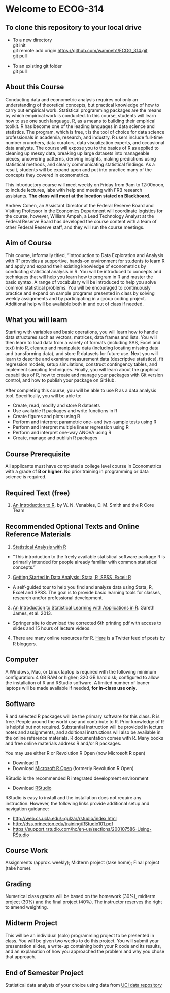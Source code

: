 # Welcome to ECOG-314

## To clone this repository to your local drive

* To a new directory<br>
git init<br>
git remote add origin https://github.com/wampeh1/ECOG_314.git<br>
git pull

* To an existing git folder<br>
git pull


## About this Course

Conducting data and econometric analysis requires not only an understanding of theoretical concepts, but practical knowledge of how to carry out empirical work.  Statistical programming packages are the means by which empirical work is conducted.  In this course, students will learn how to use one such language, R, as a means to building their empirical toolkit.  R has become one of the leading languages in data science and statistics. The program, which is free, t is the tool of choice for data science professionals in academia, research, and industry. R users include full-time number crunchers, data curators, data visualization experts, and occasional data analysts.
The course will expose you to the basics of R as applied to cleaning up messy data, breaking up large datasets into manageable pieces, uncovering patterns, deriving insights, making predictions using statistical methods, and clearly communicating statistical findings.  As a result, students will be expand upon and put into practice many of the concepts they covered in econometrics.

This introductory course will meet weekly on Friday from 9am to 12:00noon, to include lectures, labs with help and meeting with FRB research assistants.  **The class will meet at the location stated on Blackboard**.

Andrew Cohen, an Assistant Director at the Federal Reserve Board and Visiting Professor in the Economics Department will coordinate logistics for the course, however, William Ampeh, a Lead Technology Analyst at the Federal Reserve Board has developed the course content with a team of other Federal Reserve staff, and they will run the course meetings.

## Aim of Course

This course, informally titled, “Introduction to Data Exploration and Analysis with R” provides a supportive, hands-on environment for students to learn R and apply and expand their existing knowledge of econometrics by conducting statistical analysis in R. 
You will be introduced to concepts and techniques that will help you learn how to program in R and master the basic syntax.  A range of vocabulary will be introduced to help you solve common statistical problems.  You will be encouraged to continuously practice and expand on sample programs presented in class by solving weekly assignments and by participating in a group coding project. Additional help will be available both in and out of class if needed.

## What you will learn

Starting with variables and basic operations, you will learn how to handle data structures such as vectors, matrices, data frames and lists. You will then learn to load data from a variety of formats (including SAS, Excel and text) into R, cleanup and manipulate data (including locating missing data and transforming data), and store R datasets for future use.  Next you will learn to describe and examine measurement data (descriptive statistics), fit regression models, setup simulations, construct contingency tables, and implement sampling techniques. Finally, you will learn about the graphical capabilities of R, how to create and manage your packages with Git version control, and how to publish your package on GitHub.  

After completing this course, you will be able to use R as a data analysis tool. Specifically, you will be able to:

* Create, read, modify and store R datasets
* Use available R packages and write functions in R
* Create figures and plots using R
* Perform and interpret parametric one- and two-sample tests using R
* Perform and interpret multiple linear regression using R
*	Perform and interpret one-way ANOVA using R
*	Create, manage and publish R packages  

## Course Prerequisite

All applicants must have completed a college level course in Econometrics with a grade of **B or higher**. No prior training in programming or data science is required.

## Required Text (free)

1.  [An Introduction to R](https://cran.r-project.org/doc/manuals/R-intro.pdf), by W. N. Venables, D. M. Smith and the R Core Team
  
## Recommended Optional Texts and Online Reference Materials

1. [Statistical Analysis with R](http://www.statoek.wiso.uni-goettingen.de/mitarbeiter/ogi/pub/r_workshop.pdf)
  * “This introduction to the freely available statistical software package R is primarily intended for people already familiar with common statistical concepts.”
2. [Getting Started in Data Analysis: Stata, R, SPSS, Excel: R](http://libguides.princeton.edu/dss/R)
  * A self-guided tour to help you find and analyze data using Stata, R, Excel and SPSS. The goal is to provide basic learning tools for classes, research and/or professional development.
3. [An Introduction to Statistical Learning with Applications in R](http://www-bcf.usc.edu/~gareth/ISL/). Gareth James, et al. 2013. 
  * Springer site to download the corrected 6th printing pdf with access to slides and 15 hours of lecture videos. 
4. There are many online resources for R. [Here](https://twitter.com/Rbloggers) is a Twitter feed of posts by R bloggers.

## Computer

A Windows, Mac, or Linux laptop is required with the following minimum configuration: 4 GB RAM or higher; 320 GB hard disk; configured to allow the installation of R and RStudio software. A limited number of loaner laptops will be made available if needed, **for in-class use only**.  

## Software

R and selected R packages will be the primary software for this class. R is free. People around the world use and contribute to R. Prior knowledge of R is helpful but not required. Substantial instruction will be provided in lecture notes and assignments, and additional instructions will also be available in the online reference materials.  R documentation comes with R. Many books and free online materials address R and/or R packages.

You may use either R or Revolution R Open (now Microsoft R open)

* Download [R](http://cran.us.r-project.org/)  
* Download [Microsoft R Open](https://mran.revolutionanalytics.com/) (formerly Revolution R Open)

RStudio is the recommended R integrated development environment

* Download [RStudio](https://www.rstudio.com/home/)

RStudio is easy to install and the installation does not require any instruction.  However, the following links provide additional setup and navigation guidance:

* http://web.cs.ucla.edu/~gulzar/rstudio/index.html 
* http://dss.princeton.edu/training/RStudio101.pdf
* https://support.rstudio.com/hc/en-us/sections/200107586-Using-RStudio

## Course Work

Assignments (approx. weekly); Midterm project (take home); Final project (take home).

## Grading 

Numerical class grades will be based on the homework (30%), midterm project (30%) and the final project (40%). The instructor reserves the right to amend weighting.

## Midterm Project

This will be an individual (solo) programming project to be presented in class. You will be given two weeks to do this project. You will submit your presentation slides, a write-up containing both your R code and its results, and an explanation of how you approached the problem and why you chose that approach.

## End of Semester Project

Statistical data analysis of your choice using data from [UCI data repository](https://archive.ics.uci.edu/ml/datasets.html)
